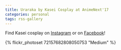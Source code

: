 ```yaml
---
title: Uraraka by Kasei Cosplay at AnimeNext'17
categories: personal
tags: rss-gallery
---
```


Find Kasei cosplay on [Instagram](https://www.instagram.com/kaseicosplay/) or on [Facebook](https://www.facebook.com/KaseiCosplay/)! 

{% flickr_photoset 72157682808050753 "Medium" %}